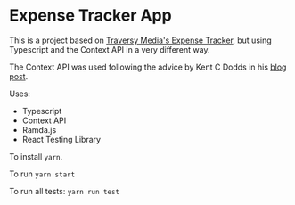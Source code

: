 # Expense Tracker App

This is a project based on [Traversy Media's Expense Tracker](https://www.youtube.com/watch?v=XuFDcZABiDQ), but using Typescript and the Context API in a very different way.

The Context API was used following the advice by Kent C Dodds in his [blog post](https://kentcdodds.com/blog/how-to-use-react-context-effectively).

Uses:

- Typescript
- Context API
- Ramda.js
- React Testing Library

To install `yarn`.

To run `yarn start`

To run all tests: `yarn run test`
